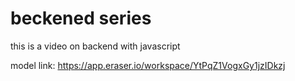 # beckened series

this is a video on backend with javascript

model link: https://app.eraser.io/workspace/YtPqZ1VogxGy1jzIDkzj

